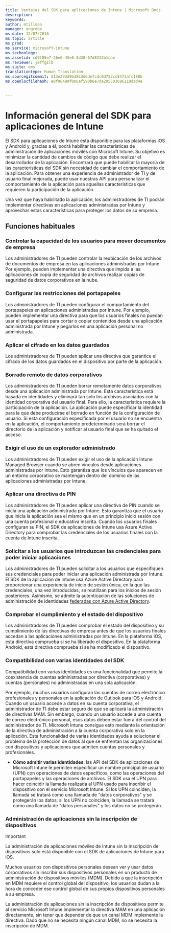 ```yaml
---
title: Ventajas del SDK para aplicaciones de Intune | Microsoft Docs
description: 
keywords: 
author: mtillman
manager: angrobe
ms.date: 12/07/2016
ms.topic: article
ms.prod: 
ms.service: microsoft-intune
ms.technology: 
ms.assetid: cd9f05e7-26e6-45e0-8d38-67d8232b1cae
ms.reviewer: jeffgilb
ms.suite: ems
translationtype: Human Translation
ms.sourcegitcommit: 613e293d9bd853d6de7cdc0d753cc8473afc180b
ms.openlocfilehash: e8f96499f006af590b6e7da295503696110dad4e


---
```


# <a name="intune-app-sdk-overview"></a>Información general del SDK para aplicaciones de Intune
El SDK para aplicaciones de Intune está disponible para las plataformas iOS y Android y, gracias a él, podrá habilitar las características de administración de aplicaciones móviles con Microsoft Intune. Su objetivo es minimizar la cantidad de cambios de código que debe realizar el desarrollador de la aplicación. Encontrará que puede habilitar la mayoría de las características del SDK sin necesidad de cambiar el comportamiento de la aplicación. Para obtener una experiencia de administrador de TI y de usuario final mejorada, puede usar nuestras API para personalizar el comportamiento de la aplicación para aquellas características que requieren la participación de la aplicación. 

Una vez que haya habilitado la aplicación, los administradores de TI podrán implementar directivas en aplicaciones administradas por Intune y aprovechar estas características para proteger los datos de su empresa.

## <a name="regular-features"></a>Funciones habituales

### <a name="control-users-ability-to-move-corporate-documents"></a>Controlar la capacidad de los usuarios para mover documentos de empresa
Los administradores de TI pueden controlar la reubicación de los archivos de documentos de empresa en las aplicaciones administradas por Intune. Por ejemplo, pueden implementar una directiva que impida a las aplicaciones de copia de seguridad de archivos realizar copias de seguridad de datos corporativos en la nube.

### <a name="configure-clipboard-restrictions"></a>Configurar las restricciones del portapapeles
Los administradores de TI pueden configurar el comportamiento del portapapeles en aplicaciones administradas por Intune. Por ejemplo, pueden implementar una directiva para que los usuarios finales no puedan usar el portapapeles para cortar o copiar contenidos desde una aplicación administrada por Intune y pegarlos en una aplicación personal no administrada.

### <a name="enforce-encryption-on-saved-data"></a>Aplicar el cifrado en los datos guardados
Los administradores de TI pueden aplicar una directiva que garantice el cifrado de los datos guardados en el dispositivo por parte de la aplicación.

### <a name="remotely-wipe-corporate-data"></a>Borrado remoto de datos corporativos
Los administradores de TI pueden borrar remotamente datos corporativos desde una aplicación administrada por Intune. Esta característica está basada en identidades y eliminará tan solo los archivos asociados con la identidad corporativa del usuario final. Para ello, la característica requiere la participación de la aplicación. La aplicación puede especificar la identidad para la que debe producirse el borrado en función de la configuración de usuario. Si esta configuración especificada por el usuario no se encuentra en la aplicación, el comportamiento predeterminado será borrar el directorio de la aplicación y notificar al usuario final que se ha quitado el acceso.

### <a name="enforce-the-use-of-a-managed-browser"></a>Exigir el uso de un explorador administrado
Los administradores de TI pueden exigir el uso de la aplicación Intune Managed Browser cuando se abren vínculos desde aplicaciones administradas por Intune. Esto garantiza que los vínculos que aparecen en un entorno corporativo se mantengan dentro del dominio de las aplicaciones administradas por Intune.

### <a name="enforce-a-pin-policy"></a>Aplicar una directiva de PIN
Los administradores de TI pueden aplicar una directiva de PIN cuando se inicia una aplicación administrada por Intune. Esto garantiza que el usuario que inicia la aplicación sea el mismo que en un principio inició sesión con una cuenta profesional o educativa inscrita. Cuando los usuarios finales configuran su PIN, el SDK de aplicaciones de Intune usa Azure Active Directory para comprobar las credenciales de los usuarios finales con la cuenta de Intune inscrita.

### <a name="require-users-to-enter-credentials-before-they-can-start-apps"></a>Solicitar a los usuarios que introduzcan las credenciales para poder iniciar aplicaciones
Los administradores de TI pueden solicitar a los usuarios que especifiquen sus credenciales para poder iniciar una aplicación administrada por Intune. El SDK de la aplicación de Intune usa Azure Active Directory para proporcionar una experiencia de inicio de sesión única, en la que las credenciales, una vez introducidas, se reutilizan para los inicios de sesión posteriores. Asimismo, se admite la autenticación de las soluciones de administración de identidades [federadas con Azure Active Directory](https://msdn.microsoft.com/library/azure/jj679342.aspx).

### <a name="check-device-health-and-compliance"></a>Comprobar el cumplimiento y el estado del dispositivo
Los administradores de TI pueden comprobar el estado del dispositivo y su cumplimiento de las directivas de empresa antes de que los usuarios finales accedan a las aplicaciones administradas por Intune. En la plataforma iOS, esta directiva comprueba si se ha liberado el dispositivo. En la plataforma Android, esta directiva comprueba si se ha modificado el dispositivo.

### <a name="sdk-multi-identity-support"></a>Compatibilidad con varias identidades del SDK
Compatibilidad con varias identidades es una funcionalidad que permite la coexistencia de cuentas administradas por directiva (corporativas) y cuentas (personales) no administradas en una sola aplicación.

Por ejemplo, muchos usuarios configuran las cuentas de correo electrónico profesionales y personales en la aplicación de Outlook para iOS y Android. Cuando un usuario accede a datos en su cuenta corporativa, el administrador de TI debe estar seguro de que se aplicará la administración de directivas MAM. Sin embargo, cuando un usuario accede a una cuenta de correo electrónico personal, esos datos deben estar fuera del control del administrador de TI. Microsoft Intune consigue esto mediante la orientación de la directiva de administración a la cuenta corporativa solo en la aplicación. Esta funcionalidad de varias identidades ayuda a solucionar el problema de la protección de datos al que se enfrentan las organizaciones con dispositivos y aplicaciones que admiten cuentas personales y profesionales.

* **Cómo admitir varias identidades**: las API del SDK de aplicaciones de Microsoft Intune le permiten especificar un nombre principal de usuario (UPN) con operaciones de datos específicos, como las operaciones del portapapeles y las operaciones de archivos. El SDK usa el UPN para hacer coincidir la llamada realizada al UPN usado para inscribir el dispositivo con el servicio Microsoft Intune. Si los UPN coinciden, la llamada se tratará como una llamada de "datos corporativos" y se protegerán los datos; si los UPN no coinciden, la llamada se tratará como una llamada de "datos personales" y los datos no se protegerán.

### <a name="app-management-without-device-enrollment"></a>Administración de aplicaciones sin la inscripción de dispositivos

>[!IMPORTANT]
>La administración de aplicaciones móviles de Intune sin la inscripción de dispositivos solo está disponible con el SDK de aplicaciones de Intune para iOS. 


Muchos usuarios con dispositivos personales desean ver y usar datos corporativos sin inscribir sus dispositivos personales en un producto de administración de dispositivos móviles (MDM). Debido a que la inscripción en MDM requiere el control global del dispositivo, los usuarios dudan a la hora de conceder ese control global de sus propios dispositivos personales a su empresa.

La administración de aplicaciones sin la inscripción de dispositivos permite al servicio Microsoft Intune implementar la directiva MAM en una aplicación directamente, sin tener que depender de que un canal MDM implemente la directiva. Dado que no se necesita ningún canal MDM, no se necesita la inscripción de MDM.



<!--HONumber=Dec16_HO2-->


